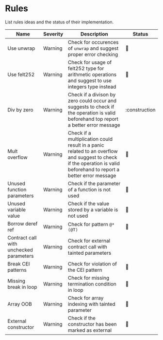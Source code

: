 # Rules

List rules ideas and the status of their implementation.

| Name | Severity | Description | Status |
|---|---|---|---|
| Use unwrap | Warning | Check for occurences of `unwrap` and suggest proper error checking | :construction: |
| Use felt252 | Warning | Check for usage of felt252 type for arithmetic operations and suggest to use integers type instead | :construction: |
| Div by zero | Warning | Check if a divison by zero could occur and suggests to check if the operation is valid beforehand top report a better error message | :construction |
| Mult overflow | Warning | Check if a multiplication could result in a panic related to an overflow and suggest to check if the operation is valid beforehand to report a better error message | :construction: |
| Unused function parameters | Warning | Check if the parameter of a function is not used | :construction: |
| Unused variable value | Warning | Check if the value stored by a variable is not used | :construction: |
| Borrow deref ref | Warning | Check for pattern `@*(@T)` | :construction: |
| Contract call with unchecked parameters | Warning | Check for external contract call with tainted parameters |
| Break CEI patterns | Warning | Check for violation of the CEI pattern | :construction: |
| Missing break in loop | Warning | Check for missing termination condition in loop | :construction: |
| Array OOB | Warning | Check for array indexing with tainted parameter | :construction: |
| External constructor | Warning | Check if the constructor has been marked as external | :construction: |

